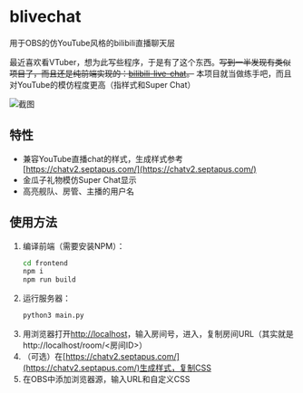 # blivechat
用于OBS的仿YouTube风格的bilibili直播聊天层

最近喜欢看VTuber，想为此写些程序，于是有了这个东西。~~写到一半发现有类似项目了，而且还是纯前端实现的：[bilibili-live-chat](https://github.com/Tsuk1ko/bilibili-live-chat)。~~ 本项目就当做练手吧，而且对YouTube的模仿程度更高（指样式和Super Chat）

![截图](https://github.com/xfgryujk/blivechat/blob/master/screenshot.png)  

## 特性
* 兼容YouTube直播chat的样式，生成样式参考[https://chatv2.septapus.com/](https://chatv2.septapus.com/)
* 金瓜子礼物模仿Super Chat显示
* 高亮舰队、房管、主播的用户名

## 使用方法
1. 编译前端（需要安装NPM）：
   ```sh
   cd frontend
   npm i
   npm run build
   ```
2. 运行服务器：
   ```sh
   python3 main.py
   ```
3. 用浏览器打开[http://localhost](http://localhost)，输入房间号，进入，复制房间URL（其实就是http://localhost/room/<房间ID>）
4. （可选）在[https://chatv2.septapus.com/](https://chatv2.septapus.com/)生成样式，复制CSS
5. 在OBS中添加浏览器源，输入URL和自定义CSS
